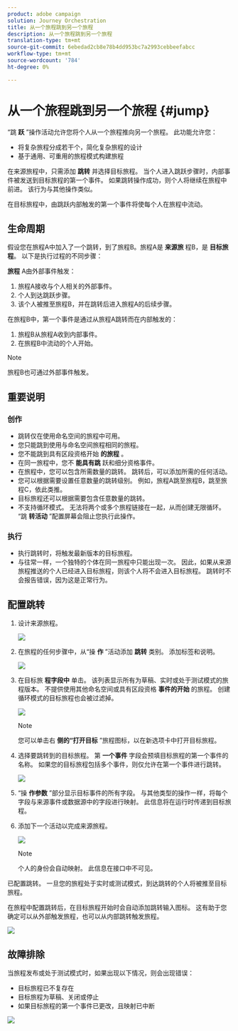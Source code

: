 ```yaml
---
product: adobe campaign
solution: Journey Orchestration
title: 从一个旅程跳到另一个旅程
description: 从一个旅程跳到另一个旅程
translation-type: tm+mt
source-git-commit: 6ebedad2cb8e78b4dd953bc7a2993cebbeefabcc
workflow-type: tm+mt
source-wordcount: '784'
ht-degree: 0%

---
```



# 从一个旅程跳到另一个旅程 {#jump}

“跳 **跃** ”操作活动允许您将个人从一个旅程推向另一个旅程。 此功能允许您：

* 将复杂旅程分成若干个，简化复杂旅程的设计
* 基于通用、可重用的旅程模式构建旅程

在来源旅程中，只需添加 **跳转** 并选择目标旅程。 当个人进入跳跃步骤时，内部事件被发送到目标旅程的第一个事件。 如果跳转操作成功，则个人将继续在旅程中前进。 该行为与其他操作类似。

在目标旅程中，由跳跃内部触发的第一个事件将使每个人在旅程中流动。

## 生命周期

假设您在旅程A中加入了一个跳转，到了旅程B。旅程A是 **来源旅** 程B，是 **目标旅程**。
以下是执行过程的不同步骤：

**旅程** A由外部事件触发：

1. 旅程A接收与个人相关的外部事件。
1. 个人到达跳跃步骤。
1. 该个人被推至旅程B，并在跳转后进入旅程A的后续步骤。

在旅程B中，第一个事件是通过从旅程A跳转而在内部触发的：

1. 旅程B从旅程A收到内部事件。
1. 在旅程B中流动的个人开始。

>[!NOTE]
>
>旅程B也可通过外部事件触发。

## 重要说明

### 创作

* 跳转仅在使用命名空间的旅程中可用。
* 您只能跳到使用与命名空间旅程相同的旅程。
* 您不能跳到具有区段资格开始 **的旅程** 。
* 在同一旅程中，您不 **能具有跳** 跃和细分资格事件。
* 在旅程中，您可以包含所需数量的跳转。 跳转后，可以添加所需的任何活动。
* 您可以根据需要设置任意数量的跳转级别。 例如，旅程A跳至旅程B，跳至旅程C，依此类推。
* 目标旅程还可以根据需要包含任意数量的跳转。
* 不支持循环模式。 无法将两个或多个旅程链接在一起，从而创建无限循环。 “跳 **转活动** ”配置屏幕会阻止您执行此操作。

### 执行

* 执行跳转时，将触发最新版本的目标旅程。
* 与往常一样，一个独特的个体在同一旅程中只能出现一次。 因此，如果从来源旅程推送的个人已经进入目标旅程，则该个人将不会进入目标旅程。 跳转时不会报告错误，因为这是正常行为。

## 配置跳转

1. 设计来源旅程。

   ![](../assets/jump1.png)

1. 在旅程的任何步骤中，从“操 **作** ”活动添加 **跳转** 类别。 添加标签和说明。

   ![](../assets/jump2.png)

1. 在目标旅 **程字段中** 单击。
该列表显示所有为草稿、实时或处于测试模式的旅程版本。 不提供使用其他命名空间或具有区段资格 **事件的开始** 的旅程。 创建循环模式的目标旅程也会被过滤掉。

   ![](../assets/jump3.png)

   >[!NOTE]
   >
   >您可以单击右 **侧的“打开目标** ”旅程图标，以在新选项卡中打开目标旅程。

1. 选择要跳转到的目标旅程。
第 **一个事件** 字段会预填目标旅程的第一个事件的名称。 如果您的目标旅程包括多个事件，则仅允许在第一个事件进行跳转。

   ![](../assets/jump4.png)

1. “操 **作参数** ”部分显示目标事件的所有字段。 与其他类型的操作一样，将每个字段与来源事件或数据源中的字段进行映射。 此信息将在运行时传递到目标旅程。
1. 添加下一个活动以完成来源旅程。

   ![](../assets/jump5.png)


   >[!NOTE]
   >
   >个人的身份会自动映射。 此信息在接口中不可见。

已配置跳转。 一旦您的旅程处于实时或测试模式，到达跳转的个人将被推至目标旅程。

在旅程中配置跳转后，在目标旅程开始时会自动添加跳转输入图标。 这有助于您确定可以从外部触发旅程，也可以从内部跳转触发旅程。

![](../assets/jump7.png)

## 故障排除

当旅程发布或处于测试模式时，如果出现以下情况，则会出现错误：
* 目标旅程已不复存在
* 目标旅程为草稿、关闭或停止
* 如果目标旅程的第一个事件已更改，且映射已中断

![](../assets/jump6.png)
